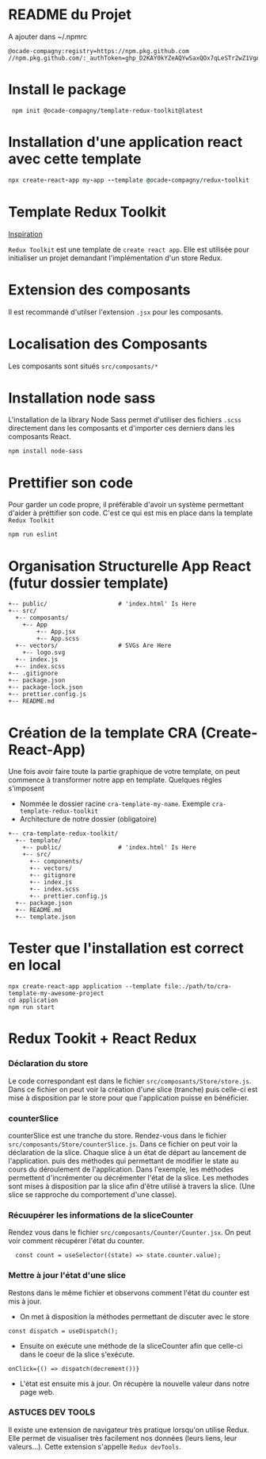 # README du Projet
A ajouter dans ~/.npmrc
```
@ocade-compagny:registry=https://npm.pkg.github.com
//npm.pkg.github.com/:_authToken=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
```

# Install le package
```
 npm init @ocade-compagny/template-redux-toolkit@latest
```

# Installation d'une application react avec cette template
```j
npx create-react-app my-app --template @ocade-compagny/redux-toolkit
```
# Template Redux Toolkit
[Inspiration](https://dmnchzl.medium.com/comment-cr%C3%A9er-un-template-pour-cra-%EF%B8%8F-2ad38421b7b4)

`Redux Toolkit` est une template de `create react app`. Elle est utilisée pour initialiser un projet demandant l'implémentation d'un store Redux.

# Extension des composants
Il est recommandé d'utilser l'extension `.jsx` pour les composants.

# Localisation des Composants
Les composants sont situés `src/composants/*`

# Installation node sass
L'installation de la library Node Sass permet d'utiliser des fichiers `.scss` directement dans les composants et d'importer ces derniers dans les composants React.
```
npm install node-sass
```
# Prettifier son code
Pour garder un code propre, il préférable d'avoir un système permettant d'aider à préttifier son code. C'est ce qui est mis en place dans la template `Redux Toolkit`
```
npm run eslint
```

# Organisation Structurelle App React (futur dossier template)
```
+-- public/                    # 'index.html' Is Here
+-- src/
  +-- composants/
    +-- App
        +-- App.jsx
        +-- App.scss
  +-- vectors/                 # SVGs Are Here
    +-- logo.svg
  +-- index.js
  +-- index.scss
+-- .gitignore
+-- package.json
+-- package-lock.json
+-- prettier.config.js
+-- README.md
```

# Création de la template CRA (Create-React-App)
Une fois avoir faire toute la partie graphique de votre template, on peut commence à transformer notre app en template. Quelques règles s'imposent
* Nommée le dossier racine `cra-template-my-name`. Exemple `cra-template-redux-toolkit`
* Architecture de notre dossier (obligatoire)
```
+-- cra-template-redux-toolkit/
  +-- template/
    +-- public/                # 'index.html' Is Here
    +-- src/
      +-- components/
      +-- vectors/
      +-- gitignore
      +-- index.js
      +-- index.scss
      +-- prettier.config.js
  +-- package.json
  +-- README.md
  +-- template.json
```

# Tester que l'installation est correct en local
```
npx create-react-app application --template file:./path/to/cra-template-my-awesome-project
cd application
npm run start

```

# Redux Tookit + React Redux
### Déclaration du store
Le code correspondant est dans le fichier `src/composants/Store/store.js`. Dans ce fichier on peut voir la création d'une slice (tranche) puis celle-ci est mise à disposition par le store pour que l'application puisse en bénéficier.

### counterSlice
counterSlice est une tranche du store. Rendez-vous dans le fichier `src/composants/Store/counterSlice.js`. Dans ce fichier on peut voir la déclaration de la slice. Chaque slice à un état de départ au lancement de l'application. puis des méthodes qui permettant de modifier le state au cours du déroulement de l'application. Dans l'exemple, les méthodes permettent d'incrémenter ou décrémenter l'état de la slice. Les methodes sont mises à disposition par la slice afin d'être utilisé à travers la slice. (Une slice se rapproche du comportement d'une classe).

### Récuupérer les informations de la sliceCounter
Rendez vous dans le fichier `src/composants/Counter/Counter.jsx`. On peut voir comment récupérer l'état du counter.
```
  const count = useSelector((state) => state.counter.value);
```

### Mettre à jour l'état d'une slice
Restons dans le même fichier et observons comment l'état du counter est mis à jour.
* On met à disposition la méthodes permettant de discuter avec le store
```
const dispatch = useDispatch();
```
* Ensuite on exécute une méthode de la sliceCounter afin que celle-ci dans le coeur de la slice s'exécute.
```
onClick={() => dispatch(decrement())}
```
* L'état est ensuite mis à jour. On récupère la nouvelle valeur dans notre page web.

### ASTUCES DEV TOOLS
Il existe une extension de navigateur très pratique lorsqu'on utilise Redux. Elle permet de visualiser très facilement nos données (leurs liens, leur valeurs...). Cette extension s'appelle `Redux devTools`.